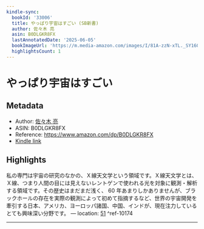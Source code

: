 ```yaml
---
kindle-sync:
  bookId: '33006'
  title: やっぱり宇宙はすごい (SB新書)
  author: 佐々木 亮
  asin: B0DLGKR8FX
  lastAnnotatedDate: '2025-06-05'
  bookImageUrl: 'https://m.media-amazon.com/images/I/81A-zzN-xTL._SY160.jpg'
  highlightsCount: 1
---
```

# やっぱり宇宙はすごい
## Metadata
* Author: [佐々木 亮](https://www.amazon.comundefined)
* ASIN: B0DLGKR8FX
* Reference: https://www.amazon.com/dp/B0DLGKR8FX
* [Kindle link](kindle://book?action=open&asin=B0DLGKR8FX)

## Highlights
私の専門は宇宙の研究のなかの、Ｘ線天文学という領域です。Ｘ線天文学とは、Ｘ線、つまり人間の目には見えないレントゲンで使われる光を対象に観測・解析する領域です。その歴史はまだまだ浅く、 60 年あまりしかありませんが、ブラックホールの存在を実際の観測によって初めて指摘するなど、世界の宇宙開発を牽引する日本、アメリカ、ヨーロッパ諸国、中国、インドが、現在注力しているとても興味深い分野です。 — location: [51](kindle://book?action=open&asin=B0DLGKR8FX&location=51) ^ref-10174

---
